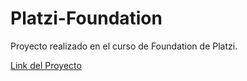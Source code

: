 # Platzi-Foundation
Proyecto realizado en el curso de Foundation de Platzi.

[Link del Proyecto](https://daneliasanchz.github.io/platzi-foundation/)
